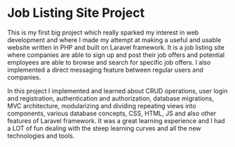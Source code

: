 # Job Listing Site Project 
This is my first big project which really sparked my interest in web development and where I made my attempt at making a useful and usable website written in PHP and built on Laravel framework. It is a job listing site where companies are able to sign up and post their job offers and potential employees are able to browse and search for specific job offers. I also implemented a direct messaging feature between regular users and companies.

In this project I implemented and learned about CRUD operations, user login and registration, authentication and authorization, database migrations, MVC architecture, modularizing and dividing repeating views into components, various database concepts, CSS, HTML, JS and also other features of Laravel framework. It was a great learning experience and I had a LOT of fun dealing with the steep learning curves and all the new technologies and tools. 
